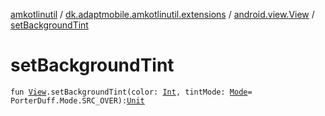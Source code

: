 [amkotlinutil](../../index.md) / [dk.adaptmobile.amkotlinutil.extensions](../index.md) / [android.view.View](index.md) / [setBackgroundTint](set-background-tint.md)

# setBackgroundTint

`fun `[`View`](https://developer.android.com/reference/android/view/View.html)`.setBackgroundTint(color: `[`Int`](https://kotlinlang.org/api/latest/jvm/stdlib/kotlin/-int/index.html)`, tintMode: `[`Mode`](https://developer.android.com/reference/android/graphics/PorterDuff/Mode.html)` = PorterDuff.Mode.SRC_OVER): `[`Unit`](https://kotlinlang.org/api/latest/jvm/stdlib/kotlin/-unit/index.html)